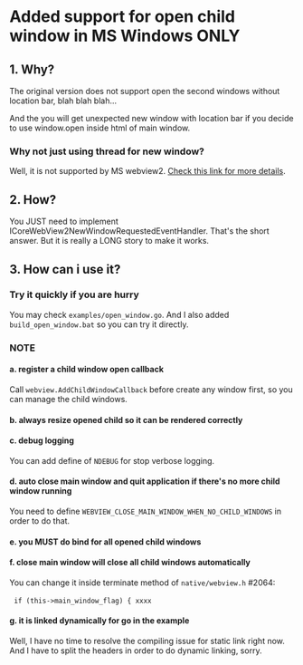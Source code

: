 # Added support for open child window in MS Windows ONLY

## 1. Why?

The original version does not support open the second windows  without location bar, blah blah blah...

And the you will get unexpected new window with location bar if you decide to use window.open inside html of main window.

### Why not just using thread for new window?

Well, it is not supported by MS webview2. [Check this link for more details](https://learn.microsoft.com/en-us/microsoft-edge/webview2/concepts/threading-model).

## 2. How?

You JUST need to implement ICoreWebView2NewWindowRequestedEventHandler. That's the short answer.  But it is really a LONG story to make it works.

## 3. How can i use it?

### Try it quickly if you are hurry

You may check ```examples/open_window.go```. And I also added ```build_open_window.bat``` so you can try it directly.

### NOTE

#### a. register a child window open callback

Call ```webview.AddChildWindowCallback``` before create any window first, so you can manage the child windows.

#### b. always resize opened child so it can be rendered correctly

#### c. debug logging

You can add define of ```NDEBUG``` for stop verbose logging.

#### d. auto close main window and quit application if there's no more child window running

You need to define ```WEBVIEW_CLOSE_MAIN_WINDOW_WHEN_NO_CHILD_WINDOWS``` in order to do that.

#### e. you MUST do bind for all opened child windows

#### f. close main window will close all child windows automatically

You can change it inside terminate method of ```native/webview.h``` #2064:

  ```if (this->main_window_flag) { xxxx```

#### g. it is linked dynamically for go in the example

Well, I have no time to resolve the compiling issue for static link right now. And I have to split the headers in order to do dynamic linking, sorry.


